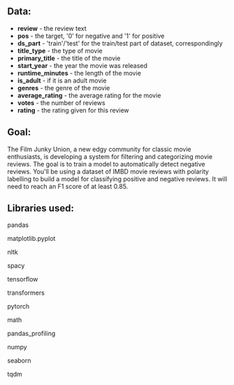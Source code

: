 ## Data:

- **review** - the review text
- **pos** - the target, '0' for negative and '1' for positive
- **ds_part** - 'train'/'test' for the train/test part of dataset, correspondingly
- **title_type** - the type of movie
- **primary_title** - the title of the movie
- **start_year** - the year the movie was released 
- **runtime_minutes** - the length of the movie
- **is_adult** - if it is an adult movie
- **genres** - the genre of the movie
- **average_rating** - the average rating for the movie
- **votes** - the number of reviews
- **rating** - the rating given for this review

## Goal:

The Film Junky Union, a new edgy community for classic movie enthusiasts, is developing a system for filtering and categorizing movie reviews. The goal is to train a model to automatically detect negative reviews. You'll be using a dataset of IMBD movie reviews with polarity labelling to build a model for classifying positive and negative reviews. It will need to reach an F1 score of at least 0.85.

## Libraries used:

pandas

matplotlib.pyplot
 
nltk

spacy

tensorflow

transformers

pytorch

math

pandas_profiling

numpy

seaborn

tqdm
